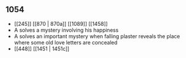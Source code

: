 ## 1054
- [[245]] [[870 | 870a]] [[1089]] [[1458]] 
- A solves a mystery involving his happiness
- A solves an important mystery when falling plaster reveals the place where some old love letters are concealed
- [[448]] [[1451 | 1451c]] 

